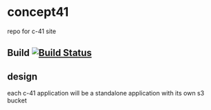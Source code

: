 # concept41
repo for c-41 site

## Build [![Build Status](https://travis-ci.org/fongelias/concept41.svg?branch=master)](https://travis-ci.org/fongelias/concept41)

## design
each c-41 application will be a standalone application with its own s3 bucket


